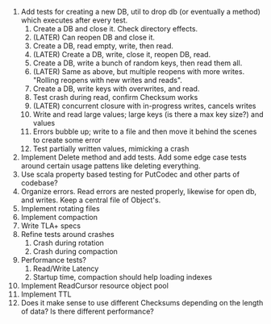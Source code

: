 1) Add tests for creating a new DB, util to drop db (or eventually a method) which executes after every test.
   1) Create a DB and close it. Check directory effects.
   2) (LATER) Can reopen DB and close it.
   3) Create a DB, read empty, write, then read.
   4) (LATER) Create a DB, write, close it, reopen DB, read.
   5) Create a DB, write a bunch of random keys, then read them all.
   6) (LATER) Same as above, but multiple reopens with more writes. "Rolling reopens with new writes and reads".
   7) Create a DB, write keys with overwrites, and read.
   8) Test crash during read, confirm Checksum works
   9) (LATER) concurrent closure with in-progress writes, cancels writes
   10) Write and read large values; large keys (is there a max key size?) and values
   11) Errors bubble up; write to a file and then move it behind the scenes to create some error
   12) Test partially written values, mimicking a crash
2) Implement Delete method and add tests. Add some edge case tests around certain usage pattens like deleting everything.
3) Use scala property based testing for PutCodec and other parts of codebase?
4) Organize errors. Read errors are nested properly, likewise for open db, and writes. Keep a central file of Object's.
3) Implement rotating files
4) Implement compaction
5) Write TLA+ specs
6) Refine tests around crashes
   1) Crash during rotation
   2) Crash during compaction
7) Performance tests?
   1) Read/Write Latency
   2) Startup time, compaction should help loading indexes
8) Implement ReadCursor resource object pool
9) Implement TTL
10) Does it make sense to use different Checksums depending on the length of data? Is there different performance?